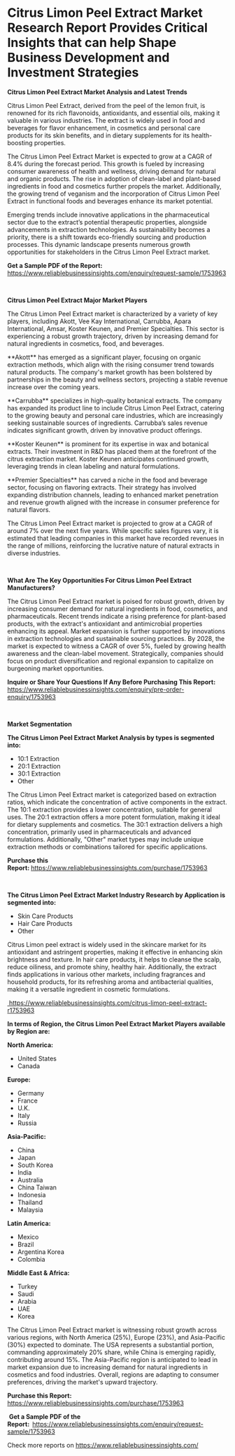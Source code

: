 <p><h1>Citrus Limon Peel Extract Market Research Report Provides Critical Insights that can help Shape Business Development and Investment Strategies</h1></p><p><strong>Citrus Limon Peel Extract Market Analysis and Latest Trends</strong></p>
<p><p>Citrus Limon Peel Extract, derived from the peel of the lemon fruit, is renowned for its rich flavonoids, antioxidants, and essential oils, making it valuable in various industries. The extract is widely used in food and beverages for flavor enhancement, in cosmetics and personal care products for its skin benefits, and in dietary supplements for its health-boosting properties.</p><p>The Citrus Limon Peel Extract Market is expected to grow at a CAGR of 8.4% during the forecast period. This growth is fueled by increasing consumer awareness of health and wellness, driving demand for natural and organic products. The rise in adoption of clean-label and plant-based ingredients in food and cosmetics further propels the market. Additionally, the growing trend of veganism and the incorporation of Citrus Limon Peel Extract in functional foods and beverages enhance its market potential.</p><p>Emerging trends include innovative applications in the pharmaceutical sector due to the extract’s potential therapeutic properties, alongside advancements in extraction technologies. As sustainability becomes a priority, there is a shift towards eco-friendly sourcing and production processes. This dynamic landscape presents numerous growth opportunities for stakeholders in the Citrus Limon Peel Extract market.</p></p>
<p><strong>Get a Sample PDF of the Report:&nbsp;</strong> <a href="https://www.reliablebusinessinsights.com/enquiry/request-sample/1753963?utm_campaign=2274&utm_medium=2&utm_source=Github&utm_content=ia&utm_term=06032025&utm_id=citrus-limon-peel-extract">https://www.reliablebusinessinsights.com/enquiry/request-sample/1753963</a></p>
<p>&nbsp;</p>
<p><strong>Citrus Limon Peel Extract Major Market Players</strong></p>
<p><p>The Citrus Limon Peel Extract market is characterized by a variety of key players, including Akott, Vee Kay International, Carrubba, Apara International, Amsar, Koster Keunen, and Premier Specialties. This sector is experiencing a robust growth trajectory, driven by increasing demand for natural ingredients in cosmetics, food, and beverages.</p><p>**Akott** has emerged as a significant player, focusing on organic extraction methods, which align with the rising consumer trend towards natural products. The company's market growth has been bolstered by partnerships in the beauty and wellness sectors, projecting a stable revenue increase over the coming years.</p><p>**Carrubba** specializes in high-quality botanical extracts. The company has expanded its product line to include Citrus Limon Peel Extract, catering to the growing beauty and personal care industries, which are increasingly seeking sustainable sources of ingredients. Carrubba’s sales revenue indicates significant growth, driven by innovative product offerings.</p><p>**Koster Keunen** is prominent for its expertise in wax and botanical extracts. Their investment in R&D has placed them at the forefront of the citrus extraction market. Koster Keunen anticipates continued growth, leveraging trends in clean labeling and natural formulations.</p><p>**Premier Specialties** has carved a niche in the food and beverage sector, focusing on flavoring extracts. Their strategy has involved expanding distribution channels, leading to enhanced market penetration and revenue growth aligned with the increase in consumer preference for natural flavors.</p><p>The Citrus Limon Peel Extract market is projected to grow at a CAGR of around 7% over the next five years. While specific sales figures vary, it is estimated that leading companies in this market have recorded revenues in the range of millions, reinforcing the lucrative nature of natural extracts in diverse industries.</p></p>
<p>&nbsp;</p>
<p><strong>What Are The Key Opportunities For Citrus Limon Peel Extract Manufacturers?</strong></p>
<p><p>The Citrus Limon Peel Extract market is poised for robust growth, driven by increasing consumer demand for natural ingredients in food, cosmetics, and pharmaceuticals. Recent trends indicate a rising preference for plant-based products, with the extract's antioxidant and antimicrobial properties enhancing its appeal. Market expansion is further supported by innovations in extraction technologies and sustainable sourcing practices. By 2028, the market is expected to witness a CAGR of over 5%, fueled by growing health awareness and the clean-label movement. Strategically, companies should focus on product diversification and regional expansion to capitalize on burgeoning market opportunities.</p></p>
<p><strong>Inquire or Share Your Questions If Any Before Purchasing This Report:</strong> <a href="https://www.reliablebusinessinsights.com/enquiry/pre-order-enquiry/1753963?utm_campaign=2274&utm_medium=2&utm_source=Github&utm_content=ia&utm_term=06032025&utm_id=citrus-limon-peel-extract">https://www.reliablebusinessinsights.com/enquiry/pre-order-enquiry/1753963</a></p>
<p>&nbsp;</p>
<p><strong>Market Segmentation</strong></p>
<p><strong>The Citrus Limon Peel Extract Market Analysis by types is segmented into:</strong></p>
<p><ul><li>10:1 Extraction</li><li>20:1 Extraction</li><li>30:1 Extraction</li><li>Other</li></ul></p>
<p><p>The Citrus Limon Peel Extract market is categorized based on extraction ratios, which indicate the concentration of active components in the extract. The 10:1 extraction provides a lower concentration, suitable for general uses. The 20:1 extraction offers a more potent formulation, making it ideal for dietary supplements and cosmetics. The 30:1 extraction delivers a high concentration, primarily used in pharmaceuticals and advanced formulations. Additionally, "Other" market types may include unique extraction methods or combinations tailored for specific applications.</p></p>
<p><strong>Purchase this Report:&nbsp;</strong><a href="https://www.reliablebusinessinsights.com/purchase/1753963?utm_campaign=2274&utm_medium=2&utm_source=Github&utm_content=ia&utm_term=06032025&utm_id=citrus-limon-peel-extract">https://www.reliablebusinessinsights.com/purchase/1753963</a></p>
<p>&nbsp;</p>
<p><strong>The Citrus Limon Peel Extract Market Industry Research by Application is segmented into:</strong></p>
<p><ul><li>Skin Care Products</li><li>Hair Care Products</li><li>Other</li></ul></p>
<p><p>Citrus Limon peel extract is widely used in the skincare market for its antioxidant and astringent properties, making it effective in enhancing skin brightness and texture. In hair care products, it helps to cleanse the scalp, reduce oiliness, and promote shiny, healthy hair. Additionally, the extract finds applications in various other markets, including fragrances and household products, for its refreshing aroma and antibacterial qualities, making it a versatile ingredient in cosmetic formulations.</p></p>
<p><a href="https://www.reliablebusinessinsights.com/citrus-limon-peel-extract-r1753963?utm_campaign=2274&utm_medium=2&utm_source=Github&utm_content=ia&utm_term=06032025&utm_id=citrus-limon-peel-extract">&nbsp;https://www.reliablebusinessinsights.com/citrus-limon-peel-extract-r1753963</a></p>
<p><strong>In terms of Region, the Citrus Limon Peel Extract Market Players available by Region are:</strong></p>
<p>
    <p> <strong> North America: </strong>
        <ul>
            <li>United States</li>
            <li>Canada</li>
        </ul>
        </p> 
    <p> <strong> Europe: </strong>
        <ul>
            <li>Germany</li>
            <li>France</li>
            <li>U.K.</li>
            <li>Italy</li>
            <li>Russia</li>
        </ul>
        </p> 
    <p> <strong> Asia-Pacific: </strong>
        <ul>
            <li>China</li>
            <li>Japan</li>
            <li>South Korea</li>
            <li>India</li>
            <li>Australia</li>
            <li>China Taiwan</li>
            <li>Indonesia</li>
            <li>Thailand</li>
            <li>Malaysia</li>
        </ul>
        </p> 
    <p> <strong> Latin America: </strong>
        <ul>
            <li>Mexico</li>
            <li>Brazil</li>
            <li>Argentina Korea</li>
            <li>Colombia</li>
        </ul>
        </p> 
    <p> <strong> Middle East & Africa: </strong>
        <ul>
            <li>Turkey</li>
            <li>Saudi</li>
            <li>Arabia</li>
            <li>UAE</li>
            <li>Korea</li>
        </ul>
    </p>
    </p>
<p><p>The Citrus Limon Peel Extract market is witnessing robust growth across various regions, with North America (25%), Europe (23%), and Asia-Pacific (30%) expected to dominate. The USA represents a substantial portion, commanding approximately 20% share, while China is emerging rapidly, contributing around 15%. The Asia-Pacific region is anticipated to lead in market expansion due to increasing demand for natural ingredients in cosmetics and food industries. Overall, regions are adapting to consumer preferences, driving the market's upward trajectory.</p></p>
<p><strong>Purchase this Report: </strong><a href="https://www.reliablebusinessinsights.com/purchase/1753963?utm_campaign=2274&utm_medium=2&utm_source=Github&utm_content=ia&utm_term=06032025&utm_id=citrus-limon-peel-extract">https://www.reliablebusinessinsights.com/purchase/1753963</a></p>
<p>&nbsp;<strong>Get a Sample PDF of the Report:&nbsp;&nbsp;</strong><a href="https://www.reliablebusinessinsights.com/enquiry/request-sample/1753963?utm_campaign=2274&utm_medium=2&utm_source=Github&utm_content=ia&utm_term=06032025&utm_id=citrus-limon-peel-extract">https://www.reliablebusinessinsights.com/enquiry/request-sample/1753963</a></p>
<p><strong></strong></p>
<p>Check more reports on <a href="https://www.reliablebusinessinsights.com/?utm_campaign=2274&utm_medium=2&utm_source=Github&utm_content=ia&utm_term=06032025&utm_id=citrus-limon-peel-extract">https://www.reliablebusinessinsights.com/</a></p>